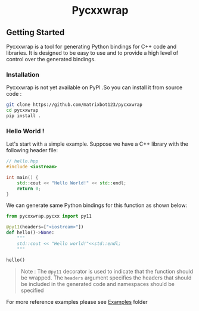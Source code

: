 <h1 style="text-align: center;">Pycxxwrap</h1>

## Getting Started
Pycxxwrap is a tool for generating Python bindings for C++ code and libraries. It is designed to be easy to use and to provide a high level of control over the generated bindings.

### Installation
Pycxxwrap is not yet available on PyPI .So you can install it from source code :

```bash
git clone https://github.com/matrixbot123/pycxxwrap
cd pycxxwrap
pip install .
```

### Hello World !
Let's start with a simple example. Suppose we have a C++ library with the following header file:

```cpp
// hello.hpp
#include <iostream>

int main() {
    std::cout << "Hello World!" << std::endl;
    return 0;
}
```

We can generate same Python bindings for this function as shown below:

```python
from pycxxwrap.pycxx import py11

@py11(headers=["<iostream>"])
def hello()->None:
    """
    std::cout << "Hello world!"<<std::endl;
    """

hello()
```
>Note : The `@py11` decorator is used to indicate that the function should be wrapped. The `headers` argument specifies the headers that should be included in the generated code and namespaces should be specified 

For more reference examples please see [Examples](../Examples) folder